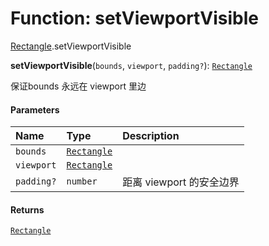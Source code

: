 # Function: setViewportVisible

[Rectangle](/auto-docs/free-layout-editor/modules/Rectangle.md).setViewportVisible

**setViewportVisible**(`bounds`, `viewport`, `padding?`): [`Rectangle`](/auto-docs/free-layout-editor/classes/Rectangle-1.md)

保证bounds 永远在 viewport 里边

#### Parameters

| Name | Type | Description |
| :------ | :------ | :------ |
| `bounds` | [`Rectangle`](/auto-docs/free-layout-editor/classes/Rectangle-1.md) |  |
| `viewport` | [`Rectangle`](/auto-docs/free-layout-editor/classes/Rectangle-1.md) |  |
| `padding?` | `number` | 距离 viewport 的安全边界 |

#### Returns

[`Rectangle`](/auto-docs/free-layout-editor/classes/Rectangle-1.md)
